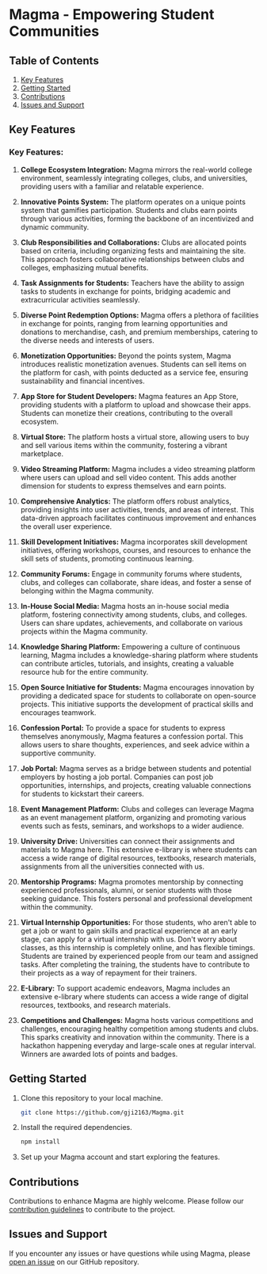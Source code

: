 # Magma - Empowering Student Communities

## Table of Contents

1. [Key Features](#key-features)
2. [Getting Started](#getting-started)
3. [Contributions](#contributions)
4. [Issues and Support](#issues-and-support)

## Key Features

### Key Features:

1. **College Ecosystem Integration:**
   Magma mirrors the real-world college environment, seamlessly integrating colleges, clubs, and universities, providing users with a familiar and relatable experience.

2. **Innovative Points System:**
   The platform operates on a unique points system that gamifies participation. Students and clubs earn points through various activities, forming the backbone of an incentivized and dynamic community.

3. **Club Responsibilities and Collaborations:**
   Clubs are allocated points based on criteria, including organizing fests and maintaining the site. This approach fosters collaborative relationships between clubs and colleges, emphasizing mutual benefits.

4. **Task Assignments for Students:**
   Teachers have the ability to assign tasks to students in exchange for points, bridging academic and extracurricular activities seamlessly.

5. **Diverse Point Redemption Options:**
   Magma offers a plethora of facilities in exchange for points, ranging from learning opportunities and donations to merchandise, cash, and premium memberships, catering to the diverse needs and interests of users.

6. **Monetization Opportunities:**
   Beyond the points system, Magma introduces realistic monetization avenues. Students can sell items on the platform for cash, with points deducted as a service fee, ensuring sustainability and financial incentives.

7. **App Store for Student Developers:**
   Magma features an App Store, providing students with a platform to upload and showcase their apps. Students can monetize their creations, contributing to the overall ecosystem.

8. **Virtual Store:**
   The platform hosts a virtual store, allowing users to buy and sell various items within the community, fostering a vibrant marketplace.

9. **Video Streaming Platform:**
   Magma includes a video streaming platform where users can upload and sell video content. This adds another dimension for students to express themselves and earn points.

10. **Comprehensive Analytics:**
    The platform offers robust analytics, providing insights into user activities, trends, and areas of interest. This data-driven approach facilitates continuous improvement and enhances the overall user experience.

11. **Skill Development Initiatives:**
    Magma incorporates skill development initiatives, offering workshops, courses, and resources to enhance the skill sets of students, promoting continuous learning.

12. **Community Forums:**
    Engage in community forums where students, clubs, and colleges can collaborate, share ideas, and foster a sense of belonging within the Magma community.

13. **In-House Social Media:**
    Magma hosts an in-house social media platform, fostering connectivity among students, clubs, and colleges. Users can share updates, achievements, and collaborate on various projects within the Magma community.

14. **Knowledge Sharing Platform:**
    Empowering a culture of continuous learning, Magma includes a knowledge-sharing platform where students can contribute articles, tutorials, and insights, creating a valuable resource hub for the entire community.

15. **Open Source Initiative for Students:**
    Magma encourages innovation by providing a dedicated space for students to collaborate on open-source projects. This initiative supports the development of practical skills and encourages teamwork.

16. **Confession Portal:**
    To provide a space for students to express themselves anonymously, Magma features a confession portal. This allows users to share thoughts, experiences, and seek advice within a supportive community.

17. **Job Portal:**
    Magma serves as a bridge between students and potential employers by hosting a job portal. Companies can post job opportunities, internships, and projects, creating valuable connections for students to kickstart their careers.

18. **Event Management Platform:**
    Clubs and colleges can leverage Magma as an event management platform, organizing and promoting various events such as fests, seminars, and workshops to a wider audience.

19. **University Drive:**
    Universities can connect their assignments and materials to Magma here. This extensive e-library is where students can access a wide range of digital resources, textbooks, research materials, assignments from all the universities connected with us.

20. **Mentorship Programs:**
    Magma promotes mentorship by connecting experienced professionals, alumni, or senior students with those seeking guidance. This fosters personal and professional development within the community.

21. **Virtual Internship Opportunities:**
    For those students, who aren't able to get a job or want to gain skills and practical experience at an early stage, can apply for a virtual internship with us. Don't worry about classes, as this internship is completely online, and has flexible timings. Students are trained by experienced people from our team and assigned tasks. After completing the training, the students have to contribute to their projects as a way of repayment for their trainers.

22. **E-Library:**
    To support academic endeavors, Magma includes an extensive e-library where students can access a wide range of digital resources, textbooks, and research materials.

23. **Competitions and Challenges:**
    Magma hosts various competitions and challenges, encouraging healthy competition among students and clubs. This sparks creativity and innovation within the community. There is a hackathon happening everyday and large-scale ones at regular interval. Winners are awarded lots of points and badges.

## Getting Started

1. Clone this repository to your local machine.
   ```bash
   git clone https://github.com/gji2163/Magma.git
   ```

2. Install the required dependencies.
   ```bash
   npm install
   ```

3. Set up your Magma account and start exploring the features.

## Contributions

Contributions to enhance Magma are highly welcome. Please follow our [contribution guidelines](CONTRIBUTING.md) to contribute to the project.

## Issues and Support

If you encounter any issues or have questions while using Magma, please [open an issue](https://github.com/gji2163/Magma/issues) on our GitHub repository.
